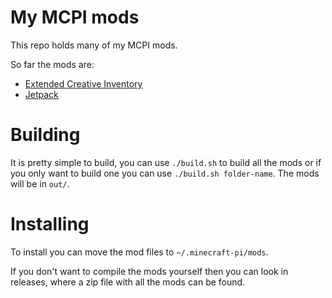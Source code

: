 # My MCPI mods

This repo holds many of my MCPI mods.

So far the mods are:
- [Extended Creative Inventory](extended-creative-inventory)
- [Jetpack](mcpi-competition/week-1)

# Building

It is pretty simple to build, you can use `./build.sh` to build all the mods or if you only want to build one you can use `./build.sh folder-name`. The mods will be in `out/`.

# Installing

To install you can move the mod files to `~/.minecraft-pi/mods`.

If you don't want to compile the mods yourself then you can look in releases, where a zip file with all the mods can be found.
